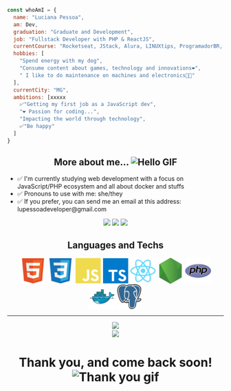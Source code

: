 ```javascript
const whoAmI = {
  name: "Luciana Pessoa",
  am: Dev,
  graduation: "Graduate and Development",
  job: "Fullstack Developer with PHP & ReactJS",
  currentCourse: "Rocketseat, JStack, Alura, LINUXtips, ProgramadorBR, Dio, Estudonauta.",
  hobbies: [
    "Spend energy with my dog",
    "Consume content about games, technology and innovations❤️",
    " I like to do maintenance on machines and electronics👩‍🔧‍"
  ],
  currentCity: "MG",
  ambitions: [xxxxx
    ✅"Getting my first job as a JavaScript dev",
    "❤️ Passion for coding...",
    "Impacting the world through technology",
    ✅"Be happy"
  ]
}
```
<div>
  <h2 align="center">More about me... <img src="https://c.tenor.com/l1Ry9iPpuOQAAAAi/fun-fact-dazzle4rare.gif" alt="Hello GIF" width="120px" height="80px"/></h2>
  
  <ul>
    <li>✅ I'm currently studying web development with a focus on JavaScript/PHP ecosystem and all about docker and stuffs</li>
    <li>✅ Pronouns to use with me: she/they</li>
    <li>✅ If you prefer, you can send me an email at this address: lupessoadeveloper@gmail.com</li>
  </ul>
  
  <div align="center">
    <a href="https://instagram.com/luciana.developer" target="_blank"><img src="https://img.shields.io/badge/-Instagram-%23E4405F?style=for-the-badge&logo=instagram&logoColor=white" target="_blank"></a>
    <a href="#" target="_blank"><img src="https://img.shields.io/badge/-LinkedIn-%230077B5?style=for-the-badge&logo=linkedin&logoColor=white" target="_blank"></a>
    <a href="#" target="_blank"><img src="https://img.shields.io/badge/-Rocketseat-blueviolet?style=for-the-badge" target="_blank"></a>
  </div>
</div>

<div align="center">
  <h2>Languages and Techs</h2>
    <img align="center" alt="Pedro-HTML" height="60" width="60" src="https://raw.githubusercontent.com/devicons/devicon/master/icons/html5/html5-original.svg">
    <img align="center" alt="Pedro-CSS" height="60" width="60" src="https://raw.githubusercontent.com/devicons/devicon/master/icons/css3/css3-original.svg">
    <img align="center" alt="Pedro-Js" height="60" width="60" src="https://raw.githubusercontent.com/devicons/devicon/master/icons/javascript/javascript-plain.svg">
    <img align="center" alt="Pedro-Ts" height="60" width="60" src="https://raw.githubusercontent.com/devicons/devicon/master/icons/typescript/typescript-plain.svg">
    <img align="center" alt="Pedro-React" height="60" width="60" src="https://raw.githubusercontent.com/devicons/devicon/master/icons/react/react-original.svg">
    <img align="center" alt="Pedro-Node" height="60" width="60" src="https://raw.githubusercontent.com/devicons/devicon/master/icons/nodejs/nodejs-original.svg">
    <img align="center" alt="Pedro-PHP" height="60" width="60" src="https://raw.githubusercontent.com/devicons/devicon/master/icons/php/php-original.svg">
    <img align="center" alt="Pedro-Docker" height="60" width="60" src="https://raw.githubusercontent.com/devicons/devicon/master/icons/docker/docker-original.svg">
    <img align="center" alt="Pedro-Docker" height="60" width="60" src="https://raw.githubusercontent.com/devicons/devicon/master/icons/postgresql/postgresql-original.svg">
</div>

<hr>

<div align="center">
  <img height="180em" src="https://github-readme-stats.vercel.app/api?username=phenrimachado&show_icons=true&theme=dark&include_all_commits=true&count_private=true"/>
  <br> 
  <img height="180em" src="https://github-readme-stats.vercel.app/api/top-langs/?username=phenrimachado&layout=compact&langs_count=7&theme=dark"/>
</div>

<div align="center">
  <h1>Thank you, and come back soon! <img src="./src/thanks.gif" alt="Thank you gif" height="100" width="120" ></h1>
</div>
